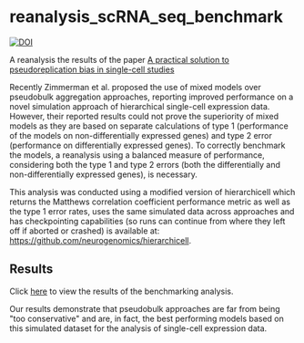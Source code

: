 # reanalysis_scRNA_seq_benchmark 
[![DOI](https://zenodo.org/badge/451781506.svg)](https://zenodo.org/badge/latestdoi/451781506)

A reanalysis the results of the paper [A practical solution to pseudoreplication bias in single-cell studies](https://www.nature.com/articles/s41467-021-21038-1)

Recently Zimmerman et al. proposed the use of mixed models over pseudobulk aggregation approaches, reporting improved performance on a novel simulation approach of hierarchical single-cell expression data. However, their reported results could not prove the superiority of mixed models as they are based on separate calculations of type 1 (performance of the models on non-differentially expressed genes) and type 2 error (performance on differentially expressed genes). To correctly benchmark the models, a reanalysis using a balanced measure of performance, considering both the type 1 and type 2 errors (both the differentially and non-differentially expressed genes), is necessary.

This analysis was conducted using a modified version of hierarchicell which returns the Matthews correlation coefficient performance metric as well as the type 1 error rates, uses the same simulated data across approaches and has checkpointing capabilities (so runs can continue from where they left off if aborted or crashed) is available at: https://github.com/neurogenomics/hierarchicell.

## Results
Click [here](https://al-murphy.github.io/reanalysis_scRNA_seq_benchmark/analysis.html) 
to view the results of the benchmarking analysis.

Our results demonstrate that pseudobulk approaches are far from being "too conservative" and are, in fact, the best performing models based on this simulated dataset for the analysis of single-cell expression data.
